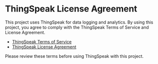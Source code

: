 # ThingSpeak License Agreement

This project uses ThingSpeak for data logging and analytics. By using this project, you agree to comply with the ThingSpeak Terms of Service and License Agreement.

- [ThingSpeak Terms of Service](https://thingspeak.com/pages/terms)
- [ThingSpeak License Agreement](https://thingspeak.com/pages/license)

Please review these terms before using ThingSpeak with this project.
